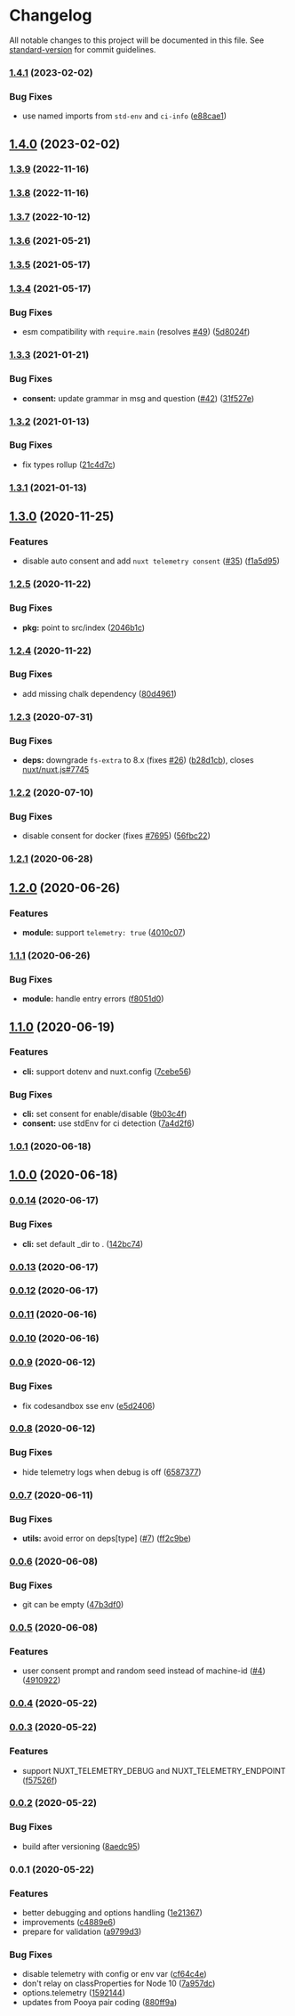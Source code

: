 # Changelog

All notable changes to this project will be documented in this file. See [standard-version](https://github.com/conventional-changelog/standard-version) for commit guidelines.

### [1.4.1](https://github.com/nuxt/telemetry/compare/v1.4.0...v1.4.1) (2023-02-02)


### Bug Fixes

* use named imports from `std-env` and `ci-info` ([e88cae1](https://github.com/nuxt/telemetry/commit/e88cae14136a750df36232c2bd6c93e2f9537d93))

## [1.4.0](https://github.com/nuxt/telemetry/compare/v1.3.9...v1.4.0) (2023-02-02)

### [1.3.9](https://github.com/nuxt/telemetry/compare/v1.3.8...v1.3.9) (2022-11-16)

### [1.3.8](https://github.com/nuxt/telemetry/compare/v1.3.7...v1.3.8) (2022-11-16)

### [1.3.7](https://github.com/nuxt/telemetry/compare/v1.3.6...v1.3.7) (2022-10-12)

### [1.3.6](https://github.com/nuxt/telemetry/compare/v1.3.5...v1.3.6) (2021-05-21)

### [1.3.5](https://github.com/nuxt/telemetry/compare/v1.3.4...v1.3.5) (2021-05-17)

### [1.3.4](https://github.com/nuxt/telemetry/compare/v1.3.3...v1.3.4) (2021-05-17)


### Bug Fixes

* esm compatibility with `require.main` (resolves [#49](https://github.com/nuxt/telemetry/issues/49)) ([5d8024f](https://github.com/nuxt/telemetry/commit/5d8024f3c8b951e9a17f31deb818e281015cacbb))

### [1.3.3](https://github.com/nuxt/telemetry/compare/v1.3.2...v1.3.3) (2021-01-21)


### Bug Fixes

* **consent:** update grammar in msg and question ([#42](https://github.com/nuxt/telemetry/issues/42)) ([31f527e](https://github.com/nuxt/telemetry/commit/31f527e5b5831bc3c28d6a9c51cc31e9a3ba4b46))

### [1.3.2](https://github.com/nuxt/telemetry/compare/v1.3.1...v1.3.2) (2021-01-13)


### Bug Fixes

* fix types rollup ([21c4d7c](https://github.com/nuxt/telemetry/commit/21c4d7cb30fcce79ed2388d7885ff450850c3e40))

### [1.3.1](https://github.com/nuxt/telemetry/compare/v1.3.0...v1.3.1) (2021-01-13)

## [1.3.0](https://github.com/nuxt/telemetry/compare/v1.2.5...v1.3.0) (2020-11-25)


### Features

* disable auto consent  and add `nuxt telemetry consent` ([#35](https://github.com/nuxt/telemetry/issues/35)) ([f1a5d95](https://github.com/nuxt/telemetry/commit/f1a5d95700c046299d1a142f875036fe8d54aa43))

### [1.2.5](https://github.com/nuxt/telemetry/compare/v1.2.4...v1.2.5) (2020-11-22)


### Bug Fixes

* **pkg:** point to src/index ([2046b1c](https://github.com/nuxt/telemetry/commit/2046b1cf3fa318c0ebecc65b555db35ecc3806c0))

### [1.2.4](https://github.com/nuxt/telemetry/compare/v1.2.3...v1.2.4) (2020-11-22)


### Bug Fixes

* add missing chalk dependency ([80d4961](https://github.com/nuxt/telemetry/commit/80d49618344a9d80b0df90c18c291b873ef6238d))

### [1.2.3](https://github.com/nuxt/telemetry/compare/v1.2.2...v1.2.3) (2020-07-31)


### Bug Fixes

* **deps:** downgrade `fs-extra` to 8.x (fixes [#26](https://github.com/nuxt/telemetry/issues/26)) ([b28d1cb](https://github.com/nuxt/telemetry/commit/b28d1cb01ecf4d17c4c61d8f68309a451c0ed2cd)), closes [nuxt/nuxt.js#7745](https://github.com/nuxt/nuxt.js/issues/7745)

### [1.2.2](https://github.com/nuxt/telemetry/compare/v1.2.1...v1.2.2) (2020-07-10)


### Bug Fixes

* disable consent for docker (fixes [#7695](https://github.com/nuxt/telemetry/issues/7695)) ([56fbc22](https://github.com/nuxt/telemetry/commit/56fbc220f820b1c04b799433d7949e1fc317e24b))

### [1.2.1](https://github.com/nuxt/telemetry/compare/v1.2.0...v1.2.1) (2020-06-28)

## [1.2.0](https://github.com/nuxt/telemetry/compare/v1.1.1...v1.2.0) (2020-06-26)


### Features

* **module:** support `telemetry: true` ([4010c07](https://github.com/nuxt/telemetry/commit/4010c072c38fbc4ac7804d98673b1de963b94be7))

### [1.1.1](https://github.com/nuxt/telemetry/compare/v1.1.0...v1.1.1) (2020-06-26)


### Bug Fixes

* **module:** handle entry errors ([f8051d0](https://github.com/nuxt/telemetry/commit/f8051d047c0bd5f2128cce19b3a967e10e82005a))

## [1.1.0](https://github.com/nuxt/telemetry/compare/v1.0.1...v1.1.0) (2020-06-19)


### Features

* **cli:** support dotenv and nuxt.config ([7cebe56](https://github.com/nuxt/telemetry/commit/7cebe56b7cf749953e5427fe6e0a49d3990aadb0))


### Bug Fixes

* **cli:** set consent for enable/disable ([9b03c4f](https://github.com/nuxt/telemetry/commit/9b03c4ff885cca538e308cb4ac0fb9c9f6d9066c))
* **consent:** use stdEnv for ci detection ([7a4d2f6](https://github.com/nuxt/telemetry/commit/7a4d2f6c7a403e048a7b7cd0eb9df69202afed56))

### [1.0.1](https://github.com/nuxt/telemetry/compare/v1.0.0...v1.0.1) (2020-06-18)

## [1.0.0](https://github.com/nuxt/telemetry/compare/v0.0.14...v1.0.0) (2020-06-18)

### [0.0.14](https://github.com/nuxt/telemetry/compare/v0.0.13...v0.0.14) (2020-06-17)


### Bug Fixes

* **cli:** set default _dir to . ([142bc74](https://github.com/nuxt/telemetry/commit/142bc74fb480816b61fbf0c3d9ae015138333671))

### [0.0.13](https://github.com/nuxt/telemetry/compare/v0.0.11...v0.0.13) (2020-06-17)

### [0.0.12](https://github.com/nuxt/telemetry/compare/v0.0.11...v0.0.12) (2020-06-17)

### [0.0.11](https://github.com/nuxt/telemetry/compare/v0.0.10...v0.0.11) (2020-06-16)

### [0.0.10](https://github.com/nuxt/telemetry/compare/v0.0.9...v0.0.10) (2020-06-16)

### [0.0.9](https://github.com/nuxt/telemetry/compare/v0.0.8...v0.0.9) (2020-06-12)


### Bug Fixes

* fix codesandbox sse env ([e5d2406](https://github.com/nuxt/telemetry/commit/e5d2406493c3684853eea40a9061818b2899de9b))

### [0.0.8](https://github.com/nuxt/telemetry/compare/v0.0.7...v0.0.8) (2020-06-12)


### Bug Fixes

* hide telemetry logs when debug is off ([6587377](https://github.com/nuxt/telemetry/commit/65873770a6177de7a2a62457206e6498bc0bb1e4))

### [0.0.7](https://github.com/nuxt/telemetry/compare/v0.0.6...v0.0.7) (2020-06-11)


### Bug Fixes

* **utils:** avoid error on deps[type] ([#7](https://github.com/nuxt/telemetry/issues/7)) ([ff2c9be](https://github.com/nuxt/telemetry/commit/ff2c9beca3c4b87ae509c99ba6db268c48c0a133))

### [0.0.6](https://github.com/nuxt/telemetry/compare/v0.0.5...v0.0.6) (2020-06-08)


### Bug Fixes

* git can be empty ([47b3df0](https://github.com/nuxt/telemetry/commit/47b3df02703b4c9ff2a5608b2bee9b298273493c))

### [0.0.5](https://github.com/nuxt/telemetry/compare/v0.0.4...v0.0.5) (2020-06-08)


### Features

* user consent prompt and random seed instead of machine-id ([#4](https://github.com/nuxt/telemetry/issues/4)) ([4910922](https://github.com/nuxt/telemetry/commit/4910922c8ddac38ad50eb4b1b033f0d7725c3645))

### [0.0.4](https://github.com/nuxt/telemetry/compare/v0.0.3...v0.0.4) (2020-05-22)

### [0.0.3](https://github.com/nuxt/telemetry/compare/v0.0.2...v0.0.3) (2020-05-22)


### Features

* support NUXT_TELEMETRY_DEBUG and NUXT_TELEMETRY_ENDPOINT ([f57526f](https://github.com/nuxt/telemetry/commit/f57526ff3b1126fb815fbd256b4dde3249d618b7))

### [0.0.2](https://github.com/nuxt/telemetry/compare/v0.0.1...v0.0.2) (2020-05-22)


### Bug Fixes

* build after versioning ([8aedc95](https://github.com/nuxt/telemetry/commit/8aedc956e5e76fc438db07190cd1f193e565cda1))

### 0.0.1 (2020-05-22)


### Features

* better debugging and options handling ([1e21367](https://github.com/nuxt/telemetry/commit/1e213672753c49d0230f3e9bb9f109ad46c88f4a))
* improvements ([c4889e6](https://github.com/nuxt/telemetry/commit/c4889e6b8c5617121ac31237dcf1e8b9f33d99f5))
* prepare for validation ([a9799d3](https://github.com/nuxt/telemetry/commit/a9799d3c073ed1aaf77541a98e899223e11efa4b))


### Bug Fixes

* disable telemetry with config or env var ([cf64c4e](https://github.com/nuxt/telemetry/commit/cf64c4ec6779841f8b4e55c877f64be659654815))
* don't relay on classProperties for Node 10 ([7a957dc](https://github.com/nuxt/telemetry/commit/7a957dcc380f2bc8d0d38f92d7cda87f36d104c2))
* options.telemetry ([1592144](https://github.com/nuxt/telemetry/commit/159214424c84f0457144292abb136ab7363e7d20))
* updates from Pooya pair coding ([880ff9a](https://github.com/nuxt/telemetry/commit/880ff9a5c6e7d33fd284d98c76855668c1a0c8c2))
